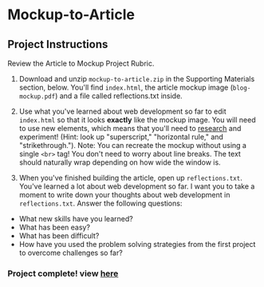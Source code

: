 # Mockup-to-Article
## Project Instructions
Review the Article to Mockup Project Rubric.

1. Download and unzip `mockup-to-article.zip` in the Supporting Materials section, below. You'll find `index.html`, the article mockup image (`blog-mockup.pdf`) and a file called reflections.txt inside.

2. Use what you've learned about web development so far to edit `index.html` so that it looks <strong>exactly</strong> like the mockup image. You will need to use new elements, which means that you'll need to [research](https://developer.mozilla.org/en-US/docs/Web/HTML/Element) and experiment! (Hint: look up "superscript," "horizontal rule," and "strikethrough."). Note: You can recreate the mockup without using a single `<br>` tag! You don't need to worry about line breaks. The text should naturally wrap depending on how wide the window is.

3. When you've finished building the article, open up `reflections.txt`. You've learned a lot about web development so far. I want you to take a moment to write down your thoughts about web development in `reflections.txt`. Answer the following questions:
- What new skills have you learned?
- What has been easy?
- What has been difficult?
- How have you used the problem solving strategies from the first project to overcome challenges so far?

### Project complete! view [here](https://teresia-kirungo.github.io/Mockup-to-Article/index.html)
